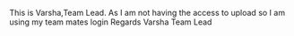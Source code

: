This is Varsha,Team Lead.
As I am not having the access to upload so I am using my team mates login
Regards
Varsha
Team Lead
